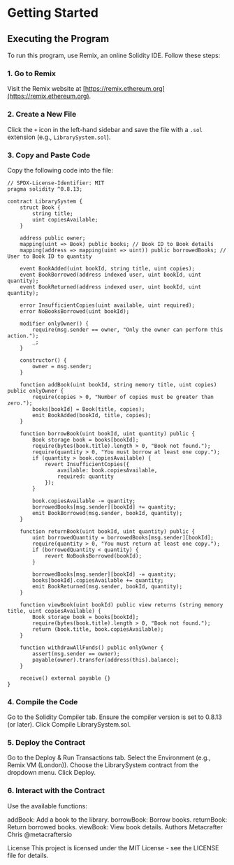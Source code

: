 # Getting Started  

## Executing the Program  
To run this program, use Remix, an online Solidity IDE. Follow these steps:  

### 1. Go to Remix  
Visit the Remix website at [https://remix.ethereum.org](https://remix.ethereum.org).  

### 2. Create a New File  
Click the `+` icon in the left-hand sidebar and save the file with a `.sol` extension (e.g., `LibrarySystem.sol`).  

### 3. Copy and Paste Code  
Copy the following code into the file:  

```solidity
// SPDX-License-Identifier: MIT
pragma solidity ^0.8.13;

contract LibrarySystem {
    struct Book {
        string title;
        uint copiesAvailable;
    }

    address public owner;
    mapping(uint => Book) public books; // Book ID to Book details
    mapping(address => mapping(uint => uint)) public borrowedBooks; // User to Book ID to quantity

    event BookAdded(uint bookId, string title, uint copies);
    event BookBorrowed(address indexed user, uint bookId, uint quantity);
    event BookReturned(address indexed user, uint bookId, uint quantity);

    error InsufficientCopies(uint available, uint required);
    error NoBooksBorrowed(uint bookId);

    modifier onlyOwner() {
        require(msg.sender == owner, "Only the owner can perform this action.");
        _;
    }

    constructor() {
        owner = msg.sender;
    }

    function addBook(uint bookId, string memory title, uint copies) public onlyOwner {
        require(copies > 0, "Number of copies must be greater than zero.");
        books[bookId] = Book(title, copies);
        emit BookAdded(bookId, title, copies);
    }

    function borrowBook(uint bookId, uint quantity) public {
        Book storage book = books[bookId];
        require(bytes(book.title).length > 0, "Book not found.");
        require(quantity > 0, "You must borrow at least one copy.");
        if (quantity > book.copiesAvailable) {
            revert InsufficientCopies({
                available: book.copiesAvailable,
                required: quantity
            });
        }

        book.copiesAvailable -= quantity;
        borrowedBooks[msg.sender][bookId] += quantity;
        emit BookBorrowed(msg.sender, bookId, quantity);
    }

    function returnBook(uint bookId, uint quantity) public {
        uint borrowedQuantity = borrowedBooks[msg.sender][bookId];
        require(quantity > 0, "You must return at least one copy.");
        if (borrowedQuantity < quantity) {
            revert NoBooksBorrowed(bookId);
        }

        borrowedBooks[msg.sender][bookId] -= quantity;
        books[bookId].copiesAvailable += quantity;
        emit BookReturned(msg.sender, bookId, quantity);
    }

    function viewBook(uint bookId) public view returns (string memory title, uint copiesAvailable) {
        Book storage book = books[bookId];
        require(bytes(book.title).length > 0, "Book not found.");
        return (book.title, book.copiesAvailable);
    }

    function withdrawAllFunds() public onlyOwner {
        assert(msg.sender == owner);
        payable(owner).transfer(address(this).balance);
    }

    receive() external payable {}
}
```
### 4. Compile the Code
Go to the Solidity Compiler tab.
Ensure the compiler version is set to 0.8.13 (or later).
Click Compile LibrarySystem.sol.

### 5. Deploy the Contract
Go to the Deploy & Run Transactions tab.
Select the Environment (e.g., Remix VM (London)).
Choose the LibrarySystem contract from the dropdown menu.
Click Deploy.

### 6. Interact with the Contract
Use the available functions:

addBook: Add a book to the library.
borrowBook: Borrow books.
returnBook: Return borrowed books.
viewBook: View book details.
Authors
Metacrafter Chris
@metacraftersio

License
This project is licensed under the MIT License - see the LICENSE file for details.
